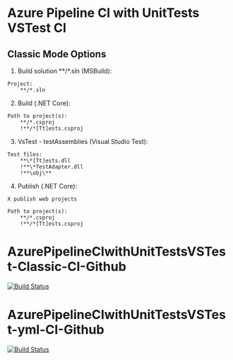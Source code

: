 # Azure Pipeline CI with UnitTests VSTest CI

## Classic Mode Options
1. Build solution **/*.sln (MSBuild):
```
Project:
    **/*.sln
```

2. Build (.NET Core):
```
Path to project(s):
    **/*.csproj
    !**/*[Tt]ests.csproj
```

3. VsTest - testAssemblies (Visual Studio Test):
```
Test files:
    **\*[Tt]ests.dll
    !**\*TestAdapter.dll
    !**\obj\**
```

4. Publish (.NET Core):
```
X publish web projects

Path to project(s):
    **/*.csproj
    !**/*[Tt]ests.csproj
```

# AzurePipelineCIwithUnitTestsVSTest-Classic-CI-Github
[![Build Status](https://microshaoft.visualstudio.com/AzurePipelines/_apis/build/status/AzurePipelineCIwithUnitTestsVSTest-Classic-CI-Github?branchName=master)](https://microshaoft.visualstudio.com/AzurePipelines/_build/latest?definitionId=34&branchName=master)


# AzurePipelineCIwithUnitTestsVSTest-yml-CI-Github
[![Build Status](https://microshaoft.visualstudio.com/AzurePipelines/_apis/build/status/AzurePipelineCIwithUnitTestsVSTest-yml-CI-Github?branchName=master)](https://microshaoft.visualstudio.com/AzurePipelines/_build/latest?definitionId=30&branchName=master)